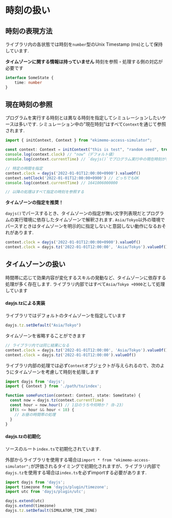 # 時刻の扱い

## 時刻の表現方法
ライブラリ内の各状態では時刻を`number`型のUnix Timestamp (ms)として保持しています.  

**タイムゾーンに関する情報は持っていません** 時刻を参照・処理する側の対応が必要です
```ts
interface SomeState {
    time: number
}
```


## 現在時刻の参照
プログラムを実行する時刻とは異なる時刻を指定してシミュレーションしたいケースは多いです. シミュレーション中の"現在時刻"はすべて`Context`を通じて参照されます.  


```js
import { initContext, Context } from "ekimemo-access-simulator";

const context: Context = initContext("this is test", "random seed", true)
console.log(context.clock) // "now"（デフォルト値）
console.log(context.currentTime) // `dayjs()`でプログラム実行中の現在時刻が参照されます

// 特定の時間を指定
context.clock = dayjs('2022-01-01T12:00:00+0900').valueOf()
context.setClock('2022-01-01T12:00:00+0900') // どっちでもOK
console.log(context.currentTime) // 1641006000000

// 以降の処理はすべて指定の時刻を参照する

```

**タイムゾーンの指定を推奨！** 

`dayjs()`でパースするとき、タイムゾーンの指定が無い文字列表現だとプログラムの実行環境に依存したタイムゾーンで解釈されます. `Asia/Tokyo`以外の環境でパースすときはタイムゾーンを明示的に指定しないと意図しない動作になるおそれがあります.

```js
context.clock = dayjs('2022-01-01T12:00:00+0900').valueOf()
context.clock = dayjs.tz('2022-01-01T12:00:00', 'Asia/Tokyo').valueOf()
```

## タイムゾーンの扱い
時間帯に応じて効果内容が変化するスキルの発動など、タイムゾーンに依存する処理が多く存在します. ライブラリ内部ではすべて`Asia/Tokyo +0900`として処理しています

#### dayjs.tzによる実装

ライブラリではデフォルトのタイムゾーンを指定しています
```js
dayjs.tz.setDefault("Asia/Tokyo")
```

タイムゾーンを省略することができます

```js
// ライブラリ内では同じ結果になる
context.clock = dayjs.tz('2022-01-01T12:00:00', 'Asia/Tokyo').valueOf()
context.clock = dayjs.tz('2022-01-01T12:00:00').valueOf()
```

ライブラリ内部の処理では必ず`Context`オブジェクトが与えられるので、次のようにタイムゾーンを考慮して時刻を処理します

```js
import dayjs from 'dayjs';
import { Context } from './path/to/index';

function someFunction(context: Context, state: SomeState) {
  const now = dayjs.tz(context.currentTime)
  const hour = now.hour() // 1日のうち今何時か？（0-23）
  if(6 <= hour && hour < 18) {
    // お昼の時間帯の処理
  }
}
```

#### dayjs.tzの初期化

ソースのルート`index.ts`で初期化されています. 

外部からライブラリを使用する場合は`import * from "ekimemo-access-simulator";`が評価されるタイミングで初期化されますが、ライブラリ内部で`dayjs.tz`を使用する場合は`index.ts`を必ずimportする必要があります. 

```js
import dayjs from 'dayjs';
import timezone from 'dayjs/plugin/timezone';
import utc from 'dayjs/plugin/utc';

dayjs.extend(utc)
dayjs.extend(timezone)
dayjs.tz.setDefault(SIMULATOR_TIME_ZONE)
```